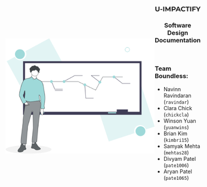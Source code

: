 <div style="display: flex; justify-content: space-between; height: 100vh; margin-bottom: 20vh; align-items: center;">
<img width="400" src="../../frontend/src/assets/login-signup/login.png"></img>
<div><img  src="../../frontend/src/assets/word-logo.png"></img>
  <h3 style="text-align: center;">Software Design Documentation</h3>
  <div>
  <br>

  ### Team Boundless:

  - Navinn Ravindaran (`ravindar`)  
  - Clara Chick (`chickcla`)  
  - Winson Yuan (`yuanwins`)  
  - Brian Kim (`kimbri15`)  
  - Samyak Mehta (`mehtas28`)  
  - Divyam Patel (`pate1006`)  
  - Aryan Patel (`pate1065`)  

  </div>
</div>
</div>

<br>

<div style="display: flex; justify-content: space-between; height: 100vh">
  <div>

# Table of Contents

1. CRC Cards  
   - Frontend:  
     - Pages - `3`
     - Services - `4`
     - Guards 
     - Components - `5`
   - Backend:  
     - REST API Routes - `6`

2. Meeting the MVC Spec., *a note on Angular*

3. Software Architecture Design - `7`

</div>
<img width="400" height="325" src="../../frontend/src/assets/login-signup/signup.png"></img>
</div>

<div style="height: 25vh"></div>

# CRC Cards

## Frontend Pages   

<br>

Class: `LoginSignup`

| Responsibilities                                                      | Collaborators   |
| --------------------------------------------------------------------- | --------------- |
| - Contains form for the user to submit their login/signup information | - `UserService` |
| - Gives user the option to login/signup with other methods            |                 |

<br>

Class: `Questionaire`
| Responsibilities                                            | Collaborators   |
| ----------------------------------------------------------- | --------------- |
| - Display questions based on the type of user you signup as | - `UserService` |
| - Gather information based on questions submited            |                 |
|                                                             |                 |


<br>

Class: `Dashboard`

| Responsibilities                                   | Collaborators     |
| -------------------------------------------------- | ----------------- |
| - Display all pages                                | - `UserService`   |
| - Used to quickly navigate through different pages | - `CourseService` |
|                                                    | - `AuthGuard`     |

<br>


Class: `Course`

| Responsibilities                                                  | Collaborators     |
| ----------------------------------------------------------------- | ----------------- |
| - Display Course information                                      | - `UserService`   |
| - Allow possible interaction with course if `User` has permission | - `CourseService` |
|                                                                   |                   |

<br>


Class: `Messaging`

| Responsibilities                                      | Collaborators   |
| ----------------------------------------------------- | --------------- |
| - Enable Users to send private messages to each other | - `UserService` |


<br>


Class: `Feedback`

| Responsibilities                                     | Collaborators     |
| ---------------------------------------------------- | ----------------- |
| - Display feedback for courses from registered users | - `UserService`   |
|                                                      | - `CourseService` |


<div style="height: 15vh"></div>


Class: `GivingGarden`

| Responsibilities                                            | Collaborators   |
| ----------------------------------------------------------- | --------------- |
| - Donate money to a non-profit organization                 | - `UserService` |
| - Recieve Funding from individuals and larger organizations |                 |
| - Support Impact Learners in courses financially            |                 |


<br>

## Frontend Services
<br>


Class: `UserService`

| Responsibilities                | Collaborators     |
| ------------------------------- | ----------------- |
| - Create an account             | - `User` (Routes) |
| - Delete an account             |                   |
| - Get current user informations |                   |

<br>

Class: `CourseService`

| Responsibilities                     | Collaborators       |
| ------------------------------------ | ------------------- |
| - Create a course                    | - `Course` (Routes) |
| - Modify a course                    |                     |
| - Delete a course                    |                     |
| - Upload a file                      |                     |
| - Provide overview of course content |                     |

<br>

## Frontend Guards
<br>


Class: `AuthGuard`

| Responsibilities                                                | Collaborators   |
| --------------------------------------------------------------- | --------------- |
| - Check if User is logged in, if so, allow them to use the site | - `UserService` |


<div style="height: 30vh"></div>

## Frontend Components
<br>

Class: `DashboardCoursesComponent` (only for impact learner and impact consultant)

| Responsibilities                                   | Collaborators |
| -------------------------------------------------- | ------------- |
| - Display the courses the user is taking/teaching  | - `User`      |
| - Redirects you to create a course for easy access |               |

<br>

Class: `CreateCourseComponent` (only for impact consultant)

| Responsibilities                                            | Collaborators     |
| ----------------------------------------------------------- | ----------------- |
| - Contains a form for the Instructor to create a new course | - `UserService`   |
|                                                             | - `CourseService` |


<br>

Class: `FrontPageHeaderComponent`

| Responsibilities                          | Collaborators   |
| ----------------------------------------- | --------------- |
| - Display Sign-in and login-in buttons    | - `UserService` |
| - Easy accessible application infromation |                 |


<br>

Class: `FooterComponent`

| Responsibilities                      | Collaborators |
| ------------------------------------- | ------------- |
| - Display contact information         |               |
| - Links to social media accounts      |               |
| - Provide links to legal informations |               |


<br>

Class: `GlobalSearchComponent`

| Responsibilities       | Collaborators     |
| ---------------------- | ----------------- |
| - Search for Userss    | - `UserService`   |
| - Search for Courses   | - `CourseService` |
| - Search for Documents |                   |

<div style="height: 30vh"></div>

## Backend REST API Routes

<br>

Route: `/user`

| Responsibilities                                        | Collaborators   |
| ------------------------------------------------------- | --------------- |
| - Standard CRUD Operations on the User model            | - `UserService` |
| - Return formatted JSON data as called by `UserService` |                 |

<br>

Route: `/course`

| Responsibilities                                                                  | Collaborators     |
| --------------------------------------------------------------------------------- | ----------------- |
| - Standard CRUD Operations on the Course model                                    | - `CourseService` |
| - Upload and Receive documents and/or media files from client to database and v.v |                   |
| - Return formatted JSON data as called by `CourseService`                         |                   |


<br>

## Meeting the MVC Spec.
> A note on Angular.

Information used in this note was primarly source from:  
 [`https://stackoverflow.com/questions/35762515/is-angular2-mvc`](https://stackoverflow.com/questions/35762515/is-angular2-mvc)

### Introduction

For the duration of this project, this team will be using Angular 10 as the front-end framework of choice. Before Angular 10 there was AngularJS, which was, and still is, a MVW (Model, View, Whatever) framework. For our purposes, we can classify it as a pure MVC framework because you can clearly defined View, (`HTML`), Model and Controller (`JavaScript/TypeScript`) files. Angular 10 (or any version after 1.0), is a complete architectural overhaul, with a switch to a more *component-driven architecture*, a CLI, and more. 

### What does this have to do with MVC?

The argument is quite simple, *show Angular 10 follows an MVC based architecture*. Now for the proof, we must consider two different Software Architectures, one for the program as a whole, and one **_specifically_** for each Angular component. For the former, refer to the below images. 

In short, we treat models as `mongooseSchemas` (models) in the database files and front-end models that are a copy of the backend model, views as the `html` presented to the user, and controllers as front-end services + backend routes.

Each Angular component gets its own directory with 2 important files (we can disregard the styles and the unit testing files for our purposes), an `html`, and a `ts` file. The `html` file is trivially the view, and with the `ts` file, if its a simple component, we can think of it as **_both_** a controller and model. As input/output logic is handled through functions declared in this file, and model states can also be managed as well, albeit it may not be as organized as it would be using Angular Services. Hence achieving our desired MVC architechture.

<div style="height: 20vh"></div>

## Software Architecture Design

![](./Software%20Architecture%20Design%20One.png)

![](./Software%20Architecture%20Design%20Two.png)